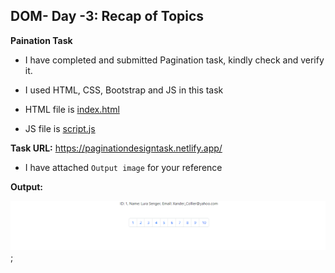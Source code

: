 ## DOM- Day -3: Recap of Topics    

**Paination Task**   

 - I have completed and submitted Pagination task, kindly check and verify it.  

 - I used HTML, CSS, Bootstrap and JS in this task   

  - HTML file is [index.html](index.html)

  - JS file is [script.js](src/script.js)

  **Task URL:** https://paginationdesigntask.netlify.app/

   - I have attached `Output image` for your reference  

   **Output:**

 ![output image](outputs\Pagination.PNG);


